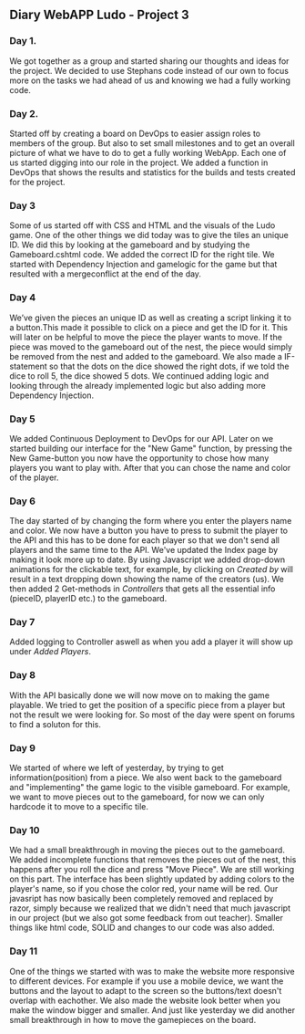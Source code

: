 ## Diary WebAPP Ludo - Project 3
 
### Day 1.
We got together as a group and started sharing our thoughts and ideas for the project. We decided to use Stephans code instead of our own to focus more on the tasks we had ahead of us and knowing we had a fully working code.

### Day 2.
Started off by creating a board on DevOps to easier assign roles to members of the group. But also to set small milestones and to get an overall picture of what we have to do to get a fully working WebApp. Each one of us started digging into our role in the project. We added a function in DevOps that shows the results and statistics for the builds and tests created for the project. 

### Day 3
Some of us started off with CSS and HTML and the visuals of the Ludo game.
One of the other things we did today was to give the tiles an unique ID. We did this by looking at the gameboard and by studying the Gameboard.cshtml code. We added the correct ID for the right tile. We started with Dependency Injection and gamelogic for the game but that resulted with a mergeconflict at the end of the day.

### Day 4
We’ve given the pieces an unique ID as well as creating a script linking it to a button.This made it possible to click on a piece and get the ID for it. This will later on be helpful to move the piece the player wants to move. If the piece was moved to the gameboard out of the nest, the piece would simply be removed from the nest and added to the gameboard.  We also made a IF-statement so that the dots on the dice showed the right dots, if we told the dice to roll 5, the dice showed 5 dots. 
We continued adding logic and looking through the already implemented logic but also adding more Dependency Injection.

### Day 5
We added Continuous Deployment to DevOps for our API. Later on we started building our interface for the "New Game" function, by pressing the New Game-button you now have the opportunity to chose how many players you want to play with. After that you can chose the name and color of the player. 

### Day 6
The day started of by changing the form where you enter the players name and color. We now have a button you have to press to submit the player to the API and this has to be done for each player so that we don't send all players and the same time to the API. We've updated the Index page by making it look more up to date. By using Javascript we added drop-down animations for the clickable text, for example, by clicking on *Created by* will result in a text dropping down showing the name of the creators (us). We then added 2 Get-methods in  *Controllers* that gets all the essential info (pieceID, playerID etc.) to the gameboard.

### Day 7
Added logging to Controller aswell as when you add a player it will show up under *Added Players*.

### Day 8
With the API basically done we will now move on to making the game playable. We tried to get the position of a specific piece from a player but not the result we were looking for. So most of the day were spent on forums to find a soluton for this.

### Day 9
We started of where we left of yesterday, by trying to get information(position) from a piece. We also went back to the gameboard and "implementing" the game logic to the visible gameboard. For example, we want to move pieces out to the gameboard, for now we can only hardcode it to move to a specific tile.

### Day 10
We had a small breakthrough in moving the pieces out to the gameboard. We added incomplete functions that removes the pieces out of the nest, this happens after you roll the dice and press "Move Piece". We are still working on this part. The interface has been slightly updated by adding colors to the player's name, so if you chose the color red, your name will be red. Our javasript has now basically been completely removed and replaced by razor, simply because we realized that we didn't need that much javascript in our project (but we also got some feedback from out teacher). Smaller things like html code, SOLID and changes to our code was also added.

### Day 11
One of the things we started with was to make the website more responsive to different devices. For example if you use a mobile device, we want the buttons and the layout to adapt to the screen so the buttons/text doesn't overlap with eachother. We also made the website look better when you make the window bigger and smaller. And just like yesterday we did another small breakthrough in how to move the gamepieces on the board.
